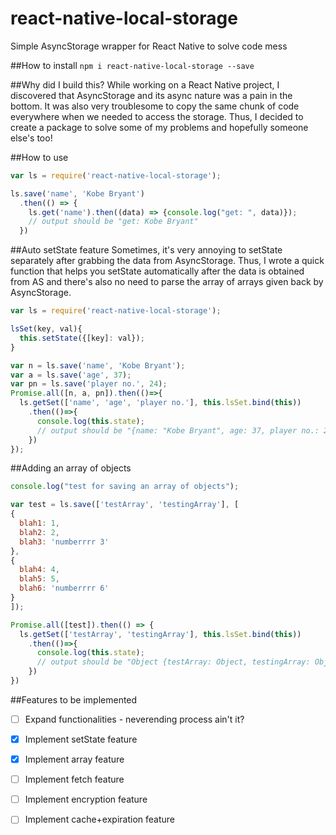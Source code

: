 # react-native-local-storage
Simple AsyncStorage wrapper for React Native to solve code mess

##How to install
`npm i react-native-local-storage --save`

##Why did I build this?
While working on a React Native project, I discovered that AsyncStorage and its async nature was a pain in the bottom. It was also very troublesome to copy the same chunk of code everywhere when we needed to access the storage. Thus, I decided to create a package to solve some of my problems and hopefully someone else's too!

##How to use
```Javascript
var ls = require('react-native-local-storage');

ls.save('name', 'Kobe Bryant')
  .then(() => {
    ls.get('name').then((data) => {console.log("get: ", data)});
    // output should be "get: Kobe Bryant"
  })
```
##Auto setState feature
Sometimes, it's very annoying to setState separately after grabbing the data from AsyncStorage. Thus, I wrote a quick function that helps you setState automatically after the data is obtained from AS and there's also no need to parse the array of arrays given back by AsyncStorage.
```Javascript
var ls = require('react-native-local-storage');

lsSet(key, val){
  this.setState({[key]: val});
}

var n = ls.save('name', 'Kobe Bryant');
var a = ls.save('age', 37);
var pn = ls.save('player no.', 24);
Promise.all([n, a, pn]).then(()=>{
  ls.getSet(['name', 'age', 'player no.'], this.lsSet.bind(this))
    .then(()=>{
      console.log(this.state);
      // output should be "{name: "Kobe Bryant", age: 37, player no.: 24}"
    })
});
```

##Adding an array of objects
```Javascript
console.log("test for saving an array of objects");

var test = ls.save(['testArray', 'testingArray'], [
{
  blah1: 1,
  blah2: 2,
  blah3: 'numberrrr 3'
},
{
  blah4: 4,
  blah5: 5,
  blah6: 'numberrrr 6'
}
]);

Promise.all([test]).then(() => {
  ls.getSet(['testArray', 'testingArray'], this.lsSet.bind(this))
    .then(()=>{
      console.log(this.state);
      // output should be "Object {testArray: Object, testingArray: Object}"
    })
})
```


##Features to be implemented

- [ ] Expand functionalities - neverending process ain't it?
- [x] Implement setState feature
- [x] Implement array feature
- [ ] Implement fetch feature
- [ ] Implement encryption feature
- [ ] Implement cache+expiration feature

